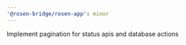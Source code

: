 ```yaml
---
'@rosen-bridge/rosen-app': minor
---
```


Implement pagination for status apis and database actions
